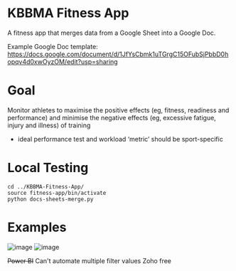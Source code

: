 # KBBMA Fitness App

A fitness app that merges data from a Google Sheet into a Google Doc.

Example Google Doc template: https://docs.google.com/document/d/1JfYsCbmk1uTGrgC15OFubSjPbbD0hopqv4d0xwOyzOM/edit?usp=sharing

# Goal
Monitor athletes to maximise the positive effects (eg, fitness, readiness and performance) and minimise the negative effects (eg, excessive fatigue, injury and illness) of training
- ideal performance test and workload ‘metric’ should be sport-specific

# Local Testing
```
cd ../KBBMA-Fitness-App/
source fitness-app/bin/activate
python docs-sheets-merge.py
```

# Examples
![image](https://user-images.githubusercontent.com/70655743/120419803-1fd81200-c331-11eb-9a71-23aa430653e1.png)
![image](https://user-images.githubusercontent.com/70655743/120420137-c58b8100-c331-11eb-9c80-961f7c3f1a19.png)

~~Power BI~~ Can't automate multiple filter values
Zoho free
